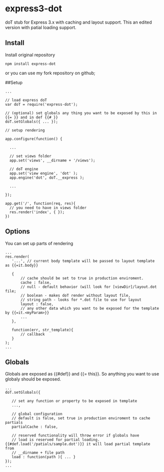 express3-dot
============

doT stub for Express 3.x with caching and layout support. This an edited version with patial loading support.

## Install

Install original repository

```
npm install express-dot
```


or you can use my fork repository on github;


##Setup

```
...

// load express doT
var doT = require('express-dot');

// (optional) set globals any thing you want to be exposed by this in {{= }} and in def {{# }}
doT.setGlobals({ ... });

// setup rendering

app.configure(function() {

  ...

  // set views folder
  app.set('views', __dirname + '/views');

  // doT engine
  app.set('view engine', 'dot' );
  app.engine('dot', doT.__express );
	
  ...
	
});

app.get('/', function(req, res){
  // you need to have in views folder
  res.render('index', { });
})

```

## Options

You can set up parts of rendering

```
...
res.render(
   '...', // current body template will be passed to layout template as {{=it.body}} 
   
   {
       // cache should be set to true in production enviroment.
       cache : false,
       // null - default behavior (will look for [viewDir]/layout.dot file; 
       // boolean - makes doT render without layout file, 
       // string path - looks for *.dot file to use for layout  
       layout : false,
       // any other data which you want to be exposed for the template by {{=it.<myParam>}}
       ... 
   }, 
   
   function(err, str_template){
       // callback
   }
);
...
```
## Globals

Globals are exposed as {{#def}} and {{= this}}. So anything you want to use globaly should be exposed.

```
...
doT.setGlobals({

   // set any function or property to be exposed in template
   ...,
   
   // global configuration
   // default is false, set true in production enviroment to cache partials 
   partialCache : false, 
   
   // reserved functionality will throw error if globals have 
   // load is reserved for partial loading. {{#def.load('/patials/sample.dot')}} it will load partial template from
   // __dirname + file path
   load : function(path ){ ... }
});
...
```



